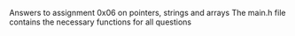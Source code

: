 Answers to assignment 0x06 on pointers, strings and arrays
The main.h file contains the necessary functions for all questions
